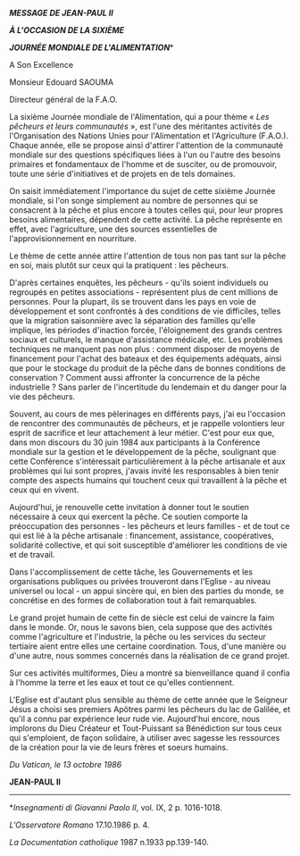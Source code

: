 ***MESSAGE DE JEAN-PAUL II***

***À L'OCCASION DE LA SIXIÈME***

***JOURNÉE MONDIALE DE L'ALIMENTATION****

A Son Excellence

Monsieur Edouard SAOUMA

Directeur général de la F.A.O.

La sixième Journée mondiale de l'Alimentation, qui a pour thème « *Les pêcheurs et leurs communautés* », est l'une des méritantes activités de l'Organisation des Nations Unies pour l'Alimentation et l'Agriculture (F.A.O.). Chaque année, elle se propose ainsi d'attirer l'attention de la communauté mondiale sur des questions spécifiques liées à l'un ou l'autre des besoins primaires et fondamentaux de l'homme et de susciter, ou de promouvoir, toute une série d'initiatives et de projets en de tels domaines.

On saisit immédiatement l'importance du sujet de cette sixième Journée mondiale, si l'on songe simplement au nombre de personnes qui se consacrent à la pêche et plus encore à toutes celles qui, pour leur propres besoins alimentaires, dépendent de cette activité. La pêche représente en effet, avec l'agriculture, une des sources essentielles de l'approvisionnement en nourriture.

Le thème de cette année attire l'attention de tous non pas tant sur la pêche en soi, mais plutôt sur ceux qui la pratiquent : les pêcheurs.

D'après certaines enquêtes, les pêcheurs - qu'ils soient individuels ou regroupés en petites associations - représentent plus de cent millions de personnes. Pour la plupart, ils se trouvent dans les pays en voie de développement et sont confrontés à des conditions de vie difficiles, telles que la migration saisonnière avec la séparation des familles qu'elle implique, les périodes d'inaction forcée, l'éloignement des grands centres sociaux et culturels, le manque d'assistance médicale, etc. Les problèmes techniques ne manquent pas non plus : comment disposer de moyens de financement pour l'achat des bateaux et des équipements adéquats, ainsi que pour le stockage du produit de la pêche dans de bonnes conditions de conservation ? Comment aussi affronter la concurrence de la pêche industrielle ? Sans parler de l'incertitude du lendemain et du danger pour la vie des pêcheurs.

Souvent, au cours de mes pèlerinages en différents pays, j'ai eu l'occasion de rencontrer des communautés de pêcheurs, et je rappelle volontiers leur esprit de sacrifice et leur attachement à leur métier. C'est pour eux que, dans mon discours du 30 juin 1984 aux participants à la Conférence mondiale sur la gestion et le développement de la pêche, soulignant que cette Conférence s'intéressait particulièrement à la pêche artisanale et aux problèmes qui lui sont propres, j'avais invité les responsables à bien tenir compte des aspects humains qui touchent ceux qui travaillent à la pêche et ceux qui en vivent.

Aujourd'hui, je renouvelle cette invitation à donner tout le soutien nécessaire à ceux qui exercent la pêche. Ce soutien comporte la préoccupation des personnes - les pêcheurs et leurs familles - et de tout ce qui est lié à la pêche artisanale : financement, assistance, coopératives, solidarité collective, et qui soit susceptible d'améliorer les conditions de vie et de travail.

Dans l'accomplissement de cette tâche, les Gouvernements et les organisations publiques ou privées trouveront dans l'Eglise - au niveau universel ou local - un appui sincère qui, en bien des parties du monde, se concrétise en des formes de collaboration tout à fait remarquables.

Le grand projet humain de cette fin de siècle est celui de vaincre la faim dans le monde. Or, nous le savons bien, cela suppose que des activités comme l'agriculture et l'industrie, la pêche ou les services du secteur tertiaire aient entre elles une certaine coordination. Tous, d'une manière ou d'une autre, nous sommes concernés dans la réalisation de ce grand projet.

Sur ces activités multiformes, Dieu a montré sa bienveillance quand il confia à l'homme la terre et les eaux et tout ce qu'elles contiennent.

L'Eglise est d'autant plus sensible au thème de cette année que le Seigneur Jésus a choisi ses premiers Apôtres parmi les pêcheurs du lac de Galilée, et qu'il a connu par expérience leur rude vie. Aujourd'hui encore, nous implorons du Dieu Créateur et Tout-Puissant sa Bénédiction sur tous ceux qui s'emploient, de façon solidaire, à utiliser avec sagesse les ressources de la création pour la vie de leurs frères et soeurs humains.

*Du Vatican, le 13 octobre 1986*

**JEAN-PAUL II**

* * *

**Insegnamenti di Giovanni Paolo II*, vol. IX, 2 p. 1016-1018.

*L'Osservatore Romano* 17.10.1986 p. 4.

*La Documentation catholique* 1987 n.1933 pp.139-140.